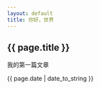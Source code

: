```yaml
---
layout: default
title: 你好，世界
---
```

## {{ page.title }}

我的第一篇文章

{{ page.date | date_to_string }}
